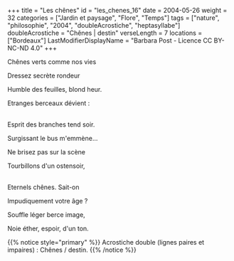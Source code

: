 +++
title = "Les chênes"
id = "les_chenes_16"
date = 2004-05-26
weight = 32
categories = ["Jardin et paysage", "Flore", "Temps"]
tags = ["nature", "philosophie", "2004", "doubleAcrostiche", "heptasyllabe"]
doubleAcrostiche = "Chênes | destin"
verseLength = 7
locations = ["Bordeaux"]
LastModifierDisplayName = "Barbara Post - Licence CC BY-NC-ND 4.0"
+++

Chênes verts comme nos vies

Dressez secrète rondeur

Humble des feuilles, blond heur.

Etranges berceaux dévient :

 \
Esprit des branches tend soir.

Surgissant le bus m'emmène...

Ne brisez pas sur la scène

Tourbillons d'un ostensoir,

 \
Eternels chênes. Sait-on

Impudiquement votre âge ?

Souffle léger berce image,

Noie éther, espoir, d'un ton.

{{% notice style="primary" %}}
Acrostiche double (lignes paires et impaires) : Chênes / destin.
{{% /notice %}}
